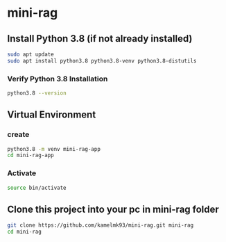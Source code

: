 # mini-rag

## Install Python 3.8 (if not already installed)
```bash
sudo apt update
sudo apt install python3.8 python3.8-venv python3.8-distutils
```

### Verify Python 3.8 Installation
```bash
python3.8 --version
```

## Virtual Environment
### create
```bash
python3.8 -m venv mini-rag-app
cd mini-rag-app
```
### Activate
```bash
source bin/activate
```
## Clone this project into your pc in mini-rag folder
```bash
git clone https://github.com/kamelmk93/mini-rag.git mini-rag
cd mini-rag
```
